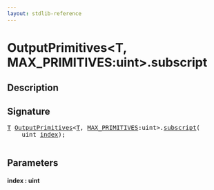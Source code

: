 ```yaml
---
layout: stdlib-reference
---
```


# OutputPrimitives\<T, MAX\_PRIMITIVES:uint\>\.subscript

## Description





## Signature 

<pre>
<a href="../types/outputprimitives-06/index.html#typeparam-T" class="code_type">T</a> <a href="../types/outputprimitives-06/index.html" class="code_type">OutputPrimitives</a>&lt;<a href="../types/outputprimitives-06/index.html#typeparam-T" class="code_type">T</a>, <a href="../types/outputprimitives-06/index.html#decl-MAX_PRIMITIVES" class="code_var">MAX_PRIMITIVES</a>:<span class="code_keyword">uint</span>&gt;.<a href="subscript.html">subscript</a>(
    <span class="code_keyword">uint</span> <a href="subscript.html#decl-index" class="code_param">index</a>);

</pre>

## Parameters

####  <a id="decl-index"></a>index  : uint

